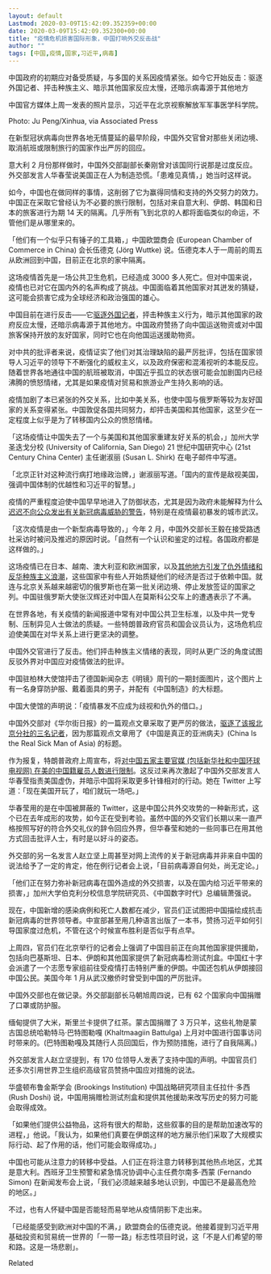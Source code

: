 ```yaml
---
layout: default
Lastmod: 2020-03-09T15:42:09.352359+00:00
date: 2020-03-09T15:42:09.352300+00:00
title: "疫情危机损害国际形象，中国打响外交反击战"
author: ""
tags: [中国,疫情,国家,习近平,病毒]
---
```


中国政府的初期应对备受质疑，与多国的关系因疫情紧张。如今它开始反击：驱逐外国记者、抨击种族主义、暗示其他国家反应太慢，还暗示病毒源于其他地方

中国官方媒体上周一发表的照片​​显示，习近平在北京视察解放军军事医学科学院。

Photo: Ju Peng/Xinhua, via Associated Press

在新型冠状病毒向世界各地无情蔓延的最早阶段，中国外交官曾对那些关闭边境、取消航班或限制旅行的国家作出严厉的回应。

意大利 2 月份那样做时，中国外交部副部长秦刚曾对该国同行说那是过度反应。外交部发言人华春莹说美国正在人为制造恐慌。「患难见真情，」她当时这样说。

如今，中国也在做同样的事情，这削弱了它为赢得同情和支持的外交努力的效力。中国正在采取它曾经认为不必要的旅行限制，包括对来自意大利、伊朗、韩国和日本的旅客进行为期 14 天的隔离。几乎所有飞到北京的人都将面临类似的命运，不管他们是从哪里来的。

「他们有一个似乎只有锤子的工具箱，」中国欧盟商会 (European Chamber of Commerce in China) 会长伍德克 (Jörg Wuttke) 说。伍德克本人于一周前的周五从欧洲回到中国，目前正在北京的家中隔离。

这场疫情首先是一场公共卫生危机，已经造成 3000 多人死亡。但对中国来说，疫情也已对它在国内外的名声构成了挑战。中国面临着其他国家对其迸发的猜疑，这可能会损害它成为全球经济和政治强国的雄心。

中国目前在进行反击——它[驱逐外国记者](https://nei.st/medium/wsj/china-expels-three-wall-street-journal-reporters)，抨击种族主义行为，暗示其他国家的政府反应太慢，还暗示病毒源于其他地方。中国政府赞扬了向中国运送物资或对中国旅客保持开放的友好国家，同时它也在向他国运送援助物资。

对中共的批评者来说，疫情证实了他们对其治理缺陷的最严厉批评，包括在国家领导人习近平的领导下不断强化的威权主义，以及政府保密和混淆视听的本能反应。随着世界各地通往中国的航班被取消，中国近乎孤立的状态很可能会加剧国内已经沸腾的愤怒情绪，尤其是如果疫情对贸易和旅游业产生持久影响的话。

疫情加剧了本已紧张的外交关系，比如中美关系，也使中国与俄罗斯等较为友好国家的关系变得紧张。中国敦促各国共同努力，却抨击美国和其他国家，这至少在一定程度上似乎是为了转移国内公众的愤怒情绪。

「这场疫情让中国失去了一个与美国和其他国家重建友好关系的机会，」加州大学圣迭戈分校 (University of California, San Diego) 21 世纪中国研究中心 (21st Century China Center) 主任谢淑丽 (Susan L. Shirk) 在电子邮件中写道。

「北京正针对这种流行病打地缘政治牌，」谢淑丽写道。「国内的宣传是敌视美国，强调中国体制的优越性和习近平的智慧。」

疫情的严重程度迫使中国早早地进入了防御状态，尤其是因为政府未能解释为什么[迟迟不向公众发出有关新冠病毒威胁的警告](https://nei.st/medium/wsj/how-it-all-started-chinas-early-coronavirus-missteps)，特别是在疫情最初暴发的城市武汉。

「这次疫情是由一个新型病毒导致的，」今年 2 月，中国外交部长王毅在接受路透社采访时被问及推迟的原因时说。「自然有一个认识和鉴定的过程。各国政府都是这样做的。」

这场疫情已在日本、越南、澳大利亚和欧洲国家，以及[其他地方引发了仇外情绪和反华种族主义浪潮](https://nei.st/medium/wsj/chinese-abroad-become-targets-of-suspicion-over-coronavirus)，这些国家中有些人开始质疑他们的经济是否过于依赖中国。就连与北京关系越来越密切的俄罗斯也在第一批关闭边境、停止发放签证的国家之列。中国驻俄罗斯大使张汉辉还对中国人在莫斯科公交车上的遭遇表示了不满。

在世界各地，有关疫情的新闻报道中常有对中国公共卫生标准，以及中共一党专制、压制异见人士做法的质疑。一些特朗普政府官员和国会议员认为，这场危机应迫使美国在对华关系上进行更坚决的调整。

中国外交官进行了反击。他们抨击种族主义情绪的表现，同时从更广泛的角度试图反驳外界对中国应对疫情做法的批评。

中国驻柏林大使馆抨击了德国新闻杂志《明镜》周刊的一期封面图片，这个图片上有一名身穿防护服、戴着面具的男子，并配有《中国制造》的大标题。

中国大使馆的声明说：「疫情暴发不应成为歧视和仇外的借口。」

中国外交部对《华尔街日报》的一篇观点文章采取了更严厉的做法，[驱逐了该报北京分社的三名记者](https://nei.st/medium/wsj/china-expels-three-wall-street-journal-reporters)，因为那篇观点文章用了《中国是真正的亚洲病夫》(China Is the Real Sick Man of Asia) 的标题。

作为报复，特朗普政府上周宣布，将[对中国五家主要官媒 (包括新华社和中国环球电视网) 在美的中国籍雇员人数进行限制](https://nei.st/medium/wsj/u-s-orders-cap-on-chinese-state-media-personnel)。这反过来再次激起了中国外交部发言人华春莹指责美国虚伪，并暗示中国将采取更多针锋相对的行动。她在 Twitter 上写道：「现在美国开玩了，咱们就玩一场吧。」

华春莹用的是在中国被屏蔽的 Twitter，这是中国公共外交攻势的一种新形式，这个已在去年成形的攻势，如今正在受到考验。虽然中国的外交官们长期以来一直严格按照写好的符合外交礼仪的辞令回应外界，但华春莹和她的一些同事已在用其他方式回击批评人士，有时是以好斗的姿态。

外交部的另一名发言人赵立坚上周甚至对网上流传的关于新冠病毒并非来自中国的说法给予了一定的肯定，他在例行记者会上说，「目前病毒源自何处，尚无定论。」

「他们正在努力弥补新冠病毒在国外造成的外交损害，以及在国内给习近平带来的损害，」加州大学伯克利分校信息学院研究员、《中国数字时代》总编辑萧强说。

现在，中国新增的感染病例和死亡人数都在减少，官员们正试图把中国描绘成抗击新冠病毒的世界领导者。中宣部甚至用几种语言出版了一本书，赞扬习近平如何引导国家度过危机，不管在这个时候宣布胜利是否似乎有点早。

上周四，官员们在北京举行的记者会上强调了中国目前正在向其他国家提供援助，包括向巴基斯坦、日本、伊朗和其他国家提供了新冠病毒检测试剂盒。中国红十字会派遣了一个志愿专家组前往受疫情打击特别严重的伊朗。中国还包机从伊朗接回中国公民。美国今年 1 月从武汉撤侨时曾受到中国的严厉批评。

中国外交部也在做记录。外交部副部长马朝旭周四说，已有 62 个国家向中国捐赠了口罩或防护服。

缅甸提供了大米，斯里兰卡提供了红茶。蒙古国捐赠了 3 万只羊，这些礼物是蒙古国总统哈勒特马·巴特图勒嘎 (Khaltmaagiin Battulga) 上月对中国进行国事访问时带来的。(巴特图勒嘎及其随行人员回国后，作为预防措施，进行了自我隔离。)

外交部发言人赵立坚提到，有 170 位领导人发表了支持中国的声明。中国官员们还多次引用世界卫生组织高级官员赞扬中国应对措施的说法。

华盛顿布鲁金斯学会 (Brookings Institution) 中国战略研究项目主任拉什·多西 (Rush Doshi) 说，中国用捐赠检测试剂盒和提供其他援助来改写历史的努力可能会取得成效。

「如果他们提供公益物品，这将有很大的帮助，这些叙事的目的是帮助加速改写的进程，」他说。「我认为，如果他们真要在伊朗这样的地方展示他们采取了大规模实际行动、起了作用的话，他们可能会取得成功。」

中国也可能从注意力的转移中受益。人们正在将注意力转移到其他热点地区，尤其是意大利。西班牙卫生预警和紧急情况协调中心主任费尔南多·西蒙 (Fernando Simon) 在新闻发布会上说，「我们必须越来越多地认识到，中国已不是最高危险的地区。」

不过，也有人怀疑中国是否能轻而易举地从疫情阴影下走出来。

「已经能感受到欧洲对中国的不满，」欧盟商会的伍德克说。他接着提到习近平用基础投资和贸易统一世界的「一带一路」标志性项目时说，这「不是人们希望的带和路。这是一场悲剧」。

Related

